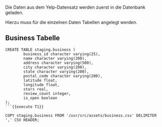 Die Daten aus dem Yelp-Datensatz werden zuerst in die Datenbank geladen.

Hierzu muss für die einzelnen Daten Tabellen angelegt werden.

## Business Tabelle

```
CREATE TABLE staging.business (
        business_id character varying(25),
        name character varying(200),
        address character varying(500),
        city character varying(200),
        state character varying(200),
        postal_code character varying(200),
        latitude float,
        longitude float,
        stars real,
        review_count integer,
        is_open boolean
);
```{{execute T1}}

COPY staging.business FROM '/usr/src/assets/business.csv' DELIMITER ',' CSV HEADER;